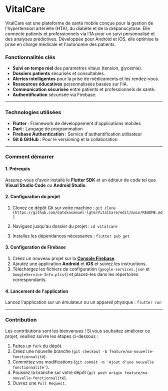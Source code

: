 # VitalCare
VitalCare est une plateforme de santé mobile conçue pour la gestion de l'hypertension artérielle (HTA), du diabète et de la drépanocytose. Elle connecte patients et professionnels via l'IA pour un suivi personnalisé et des analyses prédictives. Développée pour Android et iOS, elle optimise la prise en charge médicale et l'autonomie des patients.
### Fonctionnalités clés

* **Suivi en temps réel** des paramètres vitaux (tension, glycémie).
* **Dossiers patients** sécurisés et consultables.
* **Alertes intelligentes** pour la prise de médicaments et les rendez-vous.
* **Ressources éducatives** personnalisées basées sur l'IA.
* **Communication sécurisée** entre patients et professionnels de santé.
* **Authentification** sécurisée via Firebase.

---

### Technologies utilisées

* **Flutter** : Framework de développement d'applications mobiles
* **Dart** : Langage de programmation
* **Firebase Authentication** : Service d'authentification utilisateur
* **Git & GitHub** : Pour le versioning et la collaboration

---

### Comment démarrer

#### 1. Prérequis

Assurez-vous d'avoir installé le **Flutter SDK** et un éditeur de code tel que **Visual Studio Code** ou **Android Studio**.

#### 2. Configuration du projet

1.  Clonez ce dépôt Git sur votre machine :
    `git clone [https://github.com/batokasamuel-lgtm/VitalCare/edit/main/README.md ]`

2.  Naviguez jusqu'au dossier du projet :
    `cd vitalcare`

3.  Installez les dépendances nécessaires :
    `flutter pub get`

#### 3. Configuration de Firebase

1.  Créez un nouveau projet sur la **[Console Firebase](https://console.firebase.google.com/)**.
2.  Ajoutez une application **Android** et **iOS** et suivez les instructions.
3.  Téléchargez les fichiers de configuration (`google-services.json` et `GoogleService-Info.plist`) et placez-les dans les répertoires correspondants.

#### 4. Lancement de l'application

Lancez l'application sur un émulateur ou un appareil physique :
`flutter run`

---

### Contribution

Les contributions sont les bienvenues ! Si vous souhaitez améliorer ce projet, veuillez suivre les étapes ci-dessous :

1.  Faites un `fork` du dépôt.
2.  Créez une nouvelle branche (`git checkout -b feature/ma-nouvelle-fonctionnalité`).
3.  Committez vos modifications (`git commit -m 'Ajout d'une nouvelle fonctionnalité'`).
4.  Poussez la branche sur votre dépôt (`git push origin feature/ma-nouvelle-fonctionnalité`).
5.  Ouvrez une `Pull Request`.
